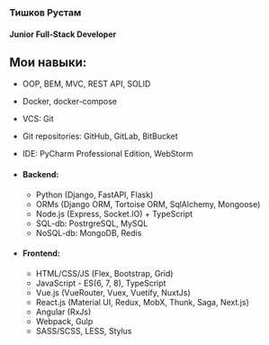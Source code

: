 ### Тишков Рустам
#### Junior Full-Stack Developer





Мои навыки:
---
  + OOP, BEM, MVC, REST API, SOLID
  + Docker, docker-compose
  + VCS: Git
  + Git repositories: GitHub, GitLab, BitBucket
  + IDE: PyCharm Professional Edition, WebStorm

 
  + #### Backend:
  
    + Python (Django, FastAPI, Flask)
    + ORMs (Django ORM, Tortoise ORM, SqlAlchemy, Mongoose)
    + Node.js (Express, Socket.IO) + TypeScript
    + SQL-db: PostrgreSQL, MySQL
    + NoSQL-db: MongoDB, Redis


  + #### Frontend:

    + HTML/CSS/JS (Flex, Bootstrap, Grid)
    + JavaScript - ES(6, 7, 8), TypeScript
    + Vue.js (VueRouter, Vuex, Vuetify, NuxtJs)
    + React.js (Material UI, Redux, MobX, Thunk, Saga, Next.js)
    + Angular (RxJs)
    + Webpack, Gulp
    + SASS/SCSS, LESS, Stylus
  
